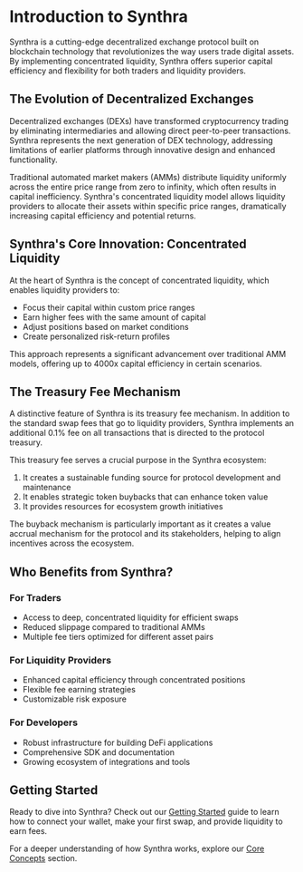 # Introduction to Synthra

Synthra is a cutting-edge decentralized exchange protocol built on blockchain technology that revolutionizes the way users trade digital assets. By implementing concentrated liquidity, Synthra offers superior capital efficiency and flexibility for both traders and liquidity providers.

## The Evolution of Decentralized Exchanges

Decentralized exchanges (DEXs) have transformed cryptocurrency trading by eliminating intermediaries and allowing direct peer-to-peer transactions. Synthra represents the next generation of DEX technology, addressing limitations of earlier platforms through innovative design and enhanced functionality.

Traditional automated market makers (AMMs) distribute liquidity uniformly across the entire price range from zero to infinity, which often results in capital inefficiency. Synthra's concentrated liquidity model allows liquidity providers to allocate their assets within specific price ranges, dramatically increasing capital efficiency and potential returns.

## Synthra's Core Innovation: Concentrated Liquidity

At the heart of Synthra is the concept of concentrated liquidity, which enables liquidity providers to:

- Focus their capital within custom price ranges
- Earn higher fees with the same amount of capital
- Adjust positions based on market conditions
- Create personalized risk-return profiles

This approach represents a significant advancement over traditional AMM models, offering up to 4000x capital efficiency in certain scenarios.

## The Treasury Fee Mechanism

A distinctive feature of Synthra is its treasury fee mechanism. In addition to the standard swap fees that go to liquidity providers, Synthra implements an additional 0.1% fee on all transactions that is directed to the protocol treasury.

This treasury fee serves a crucial purpose in the Synthra ecosystem:

1. It creates a sustainable funding source for protocol development and maintenance
2. It enables strategic token buybacks that can enhance token value
3. It provides resources for ecosystem growth initiatives

The buyback mechanism is particularly important as it creates a value accrual mechanism for the protocol and its stakeholders, helping to align incentives across the ecosystem.

## Who Benefits from Synthra?

### For Traders
- Access to deep, concentrated liquidity for efficient swaps
- Reduced slippage compared to traditional AMMs
- Multiple fee tiers optimized for different asset pairs

### For Liquidity Providers
- Enhanced capital efficiency through concentrated positions
- Flexible fee earning strategies
- Customizable risk exposure

### For Developers
- Robust infrastructure for building DeFi applications
- Comprehensive SDK and documentation
- Growing ecosystem of integrations and tools

## Getting Started

Ready to dive into Synthra? Check out our [Getting Started](getting-started.md) guide to learn how to connect your wallet, make your first swap, and provide liquidity to earn fees.

For a deeper understanding of how Synthra works, explore our [Core Concepts](pools.md) section.
